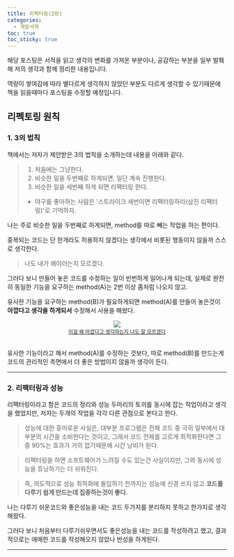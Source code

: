 ```yaml
---
title: 리팩터링(2판)
categories:
  - 개발서적
toc: true
toc_sticky: true  
---
```

해당 포스팅은 서적을 읽고 생각의 변화를 가져온 부분이나, 공감하는 부분을 일부 발췌해 저의 생각과 함께 정리한 내용입니다.

역량이 쌓여감에 따라 별다르게 생각하지 않았던 부분도 다르게 생각할 수 있기때문에 책을 읽을때마다 포스팅을 수정할 예정입니다. 

## 리펙토링 원칙

### 1. 3의 법칙

책에서는 저자가 제안받은 3의 법칙을 소개하는데 내용을 아래와 같다.

> 1. 처음에는 그냥한다.
> 2. 비슷한 일을 두번째로 하게되면, 일단 계속 진행한다.
> 3. 비슷한 일을 세번째 하게 되면 리팩터링 한다.
> * 야구를 좋아하는 사람은 '스트라이크 세번이면 리팩터링하라(삼진 리팩터링)'로 기억하자.

나는 주로 비슷한 일을 두번째로 하게되면, method를 따로 빼는 작업을 하는 편이다.

중복되는 코드는 단 한개라도 허용하지 않겠다는 생각에서 비롯된 행동이지 않을까 스스로 생각한다.

> 나도 내가 왜이러는지 모르겠다.

그러다 보니 만들어 놓은 코드를 수정하는 일이 빈번하게 일어나게 되는데, 실제로 완전히 동일한 기능을 요구하는 method(A)는 2번 이상 좀처럼 나오지 않고.

유사한 기능을 요구하는 method(B)가 필요하게되면 method(A)를 만들어 놓은것이 __아깝다고 생각을 하게되서__ 수정해서 사용을 해왔다.

<div style="text-align: center;">
<span style="position: relative; display: block; margin-left: auto; margin-right: auto;  max-width: 582px; max-height: 700px;">
    <img src="https://user-images.githubusercontent.com/61001656/104204939-255fb900-5471-11eb-9aa2-ad21b8cd266f.jpeg">
    </span>
    <small><u>이걸 왜 아깝다고 생각하는지 나도 잘 모르겠다</u></small>
</div><br/>

유사한 기능이라고 해서 method(A)를 수정하는 것보다, 따로 method(B)를 만드는게 코드의 관리적인 측면에서 더 좋은 방법이지 않을까 생각이 든다.

***

### 2. 리팩터링과 성능

리팩터링이라고 함은 코드의 정리와 성능 두마리의 토끼를 동시에 잡는 작업이라고 생각을 했었지만, 저자는 두개의 작업을 각각 다른 관점으로 본다고 한다.

> 성능에 대한 흥미로운 사실은, 대부분 프로그램은 전체 코드 중 극히 일부에서 대부분의 시간을 소비한다는 것이고, 그래서 코드 전체를 고르게 최적화한다면 그 중 90%는 효과가 거의 없기때문에 시간 낭비가 된다.

> 리팩터링을 하면 소프트웨어가 느려질 수도 있는건 사실이지만, 그와 동시에 성능을 튜닝하기는 더 쉬워진다.

> 즉, 의도적으로 성능 최적화에 돌입하기 전까지는 성능에 신경 쓰지 않고 __코드를 다루기 쉽게 만드는데 집중하는것이 좋다.__

나는 다루기 쉬운코드와 좋은성능을 내는 코드 두가지를 분리하지 못하고 한가지로 생각해왔다.

그러다 보니 처음부터 다루기쉬우면서도 좋은성능을 내는 코드를 작성하려고 했고, 결과적으로는 애매한 코드를 작성해오지 않았나 반성을 하게된다.

***
